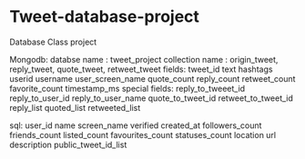# Tweet-database-project
Database Class project

Mongodb:
    databse name : tweet_project
    collection name : origin_tweet, reply_tweet, quote_tweet, retweet_tweet
    fields:
        tweet_id
        text
        hashtags
        userid
        username
        user_screen_name
        quote_count
        reply_count
        retweet_count
        favorite_count
        timestamp_ms
    special fields:
        reply_to_tweeet_id
        reply_to_user_id
        reply_to_user_name
        quote_to_tweet_id
        retweet_to_tweet_id
        reply_list
        quoted_list
        retweeted_list

sql:
    user_id
    name
    screen_name
    verified
    created_at
    followers_count
    friends_count
    listed_count
    favourites_count
    statuses_count
    location
    url
    description
    public_tweet_id_list
    